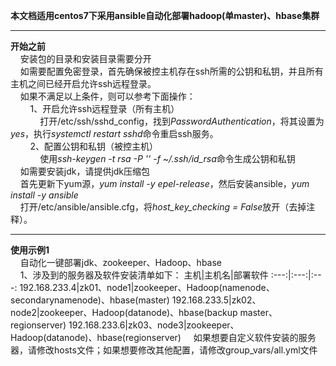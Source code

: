 **本文档适用centos7下采用ansible自动化部署hadoop(单master)、hbase集群**

---
**开始之前**  
&nbsp;&nbsp;&nbsp;&nbsp;安装包的目录和安装目录需要分开  
&nbsp;&nbsp;&nbsp;&nbsp;如需要配置免密登录，首先确保被控主机存在ssh所需的公钥和私钥，并且所有主机之间已经开启允许ssh远程登录。  
&nbsp;&nbsp;&nbsp;&nbsp;如果不满足以上条件，则可以参考下面操作：  
&nbsp;&nbsp;&nbsp;&nbsp;&nbsp;&nbsp;&nbsp;&nbsp;1、开启允许ssh远程登录（所有主机）  
&nbsp;&nbsp;&nbsp;&nbsp;&nbsp;&nbsp;&nbsp;&nbsp;&nbsp;&nbsp;&nbsp;&nbsp;打开/etc/ssh/sshd_config，找到*PasswordAuthentication*，将其设置为*yes*，执行*systemctl restart sshd*命令重启ssh服务。  
&nbsp;&nbsp;&nbsp;&nbsp;&nbsp;&nbsp;&nbsp;&nbsp;2、配置公钥和私钥（被控主机）  
&nbsp;&nbsp;&nbsp;&nbsp;&nbsp;&nbsp;&nbsp;&nbsp;&nbsp;&nbsp;&nbsp;&nbsp;使用*ssh-keygen -t rsa -P '' -f ~/.ssh/id_rsa*命令生成公钥和私钥  
&nbsp;&nbsp;&nbsp;&nbsp;如需要安装jdk，请提供jdk压缩包  
&nbsp;&nbsp;&nbsp;&nbsp;首先更新下yum源，*yum install -y epel-release*，然后安装ansible，*yum install -y ansible*   
&nbsp;&nbsp;&nbsp;&nbsp;打开/etc/ansible/ansible.cfg，将*host_key_checking = False*放开（去掉注释）。  

---
**使用示例1**  
&nbsp;&nbsp;&nbsp;&nbsp;自动化一键部署jdk、zookeeper、Hadoop、hbase  
&nbsp;&nbsp;&nbsp;&nbsp;1、涉及到的服务器及软件安装清单如下：
主机|主机名|部署软件
:---:|:---:|:---:
192.168.233.4|zk01、node1|zookeeper、Hadoop(namenode、secondarynamenode)、hbase(master)
192.168.233.5|zk02、node2|zookeeper、Hadoop(datanode)、hbase(backup master、regionserver)
192.168.233.6|zk03、node3|zookeeper、Hadoop(datanode)、hbase(regionserver)
&nbsp;&nbsp;&nbsp;&nbsp;如果想要自定义软件安装的服务器，请修改hosts文件；如果想要修改其他配置，请修改group_vars/all.yml文件  
